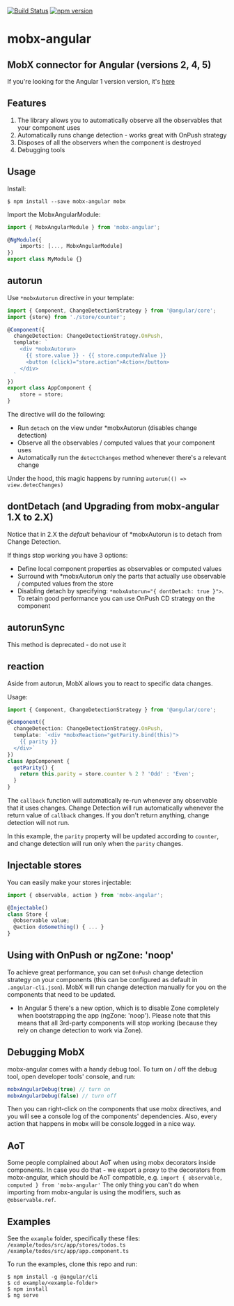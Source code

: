 [![Build Status](https://travis-ci.org/mobxjs/mobx-angular.svg?branch=master)](https://travis-ci.org/mobxjs/mobx-angular)
[![npm version](https://badge.fury.io/js/mobx-angular.svg)](https://badge.fury.io/js/mobx-angular)
# mobx-angular

## MobX connector for Angular (versions 2, 4, 5)
If you're looking for the Angular 1 version version, it's [here](https://github.com/NgMobx/ng1-mobx)

## Features
1. The library allows you to automatically observe all the observables that your component uses
2. Automatically runs change detection - works great with OnPush strategy
3. Disposes of all the observers when the component is destroyed
4. Debugging tools

## Usage

Install:
```
$ npm install --save mobx-angular mobx
```

Import the MobxAngularModule:
```ts
import { MobxAngularModule } from 'mobx-angular';

@NgModule({
    imports: [..., MobxAngularModule]
})
export class MyModule {}
```

## autorun
Use `*mobxAutorun` directive in your template:
```ts
import { Component, ChangeDetectionStrategy } from '@angular/core';
import {store} from './store/counter';

@Component({
  changeDetection: ChangeDetectionStrategy.OnPush,
  template: `
    <div *mobxAutorun>
      {{ store.value }} - {{ store.computedValue }}
      <button (click)="store.action">Action</button>
    </div>
  `
})
export class AppComponent {
    store = store;
}
```

The directive will do the following:
- Run `detach` on the view under *mobxAutorun (disables change detection)
- Observe all the observables / computed values that your component uses
- Automatically run the `detectChanges` method whenever there's a relevant change

Under the hood, this magic happens by running `autorun(() => view.detecChanges)`

## dontDetach (and Upgrading from mobx-angular 1.X to 2.X)
Notice that in 2.X the *default* behaviour of *mobxAutorun is to detach from Change Detection.

If things stop working you have 3 options:
- Define local component properties as observables or computed values
- Surround with *mobxAutorun only the parts that actually use observable / computed values from the store
- Disabling detach by specifying: `*mobxAutorun="{ dontDetach: true }">`. To retain good performance you can use OnPush CD strategy on the component

## autorunSync
This method is deprecated - do not use it

## reaction
Aside from autorun, MobX allows you to react to specific data changes.

Usage:
```ts
import { Component, ChangeDetectionStrategy } from '@angular/core';

@Component({
  changeDetection: ChangeDetectionStrategy.OnPush,
  template: `<div *mobxReaction="getParity.bind(this)">
    {{ parity }}
  </div>`
})
class AppComponent {
  getParity() {
    return this.parity = store.counter % 2 ? 'Odd' : 'Even';
  }
}
```
The `callback` function will automatically re-run whenever any observable that it uses changes.
Change Detection will run automatically whenever the return value of `callback` changes.
If you don't return anything, change detection will not run.

In this example, the `parity` property will be updated according to `counter`,
and change detection will run only when the `parity` changes.

## Injectable stores
You can easily make your stores injectable:
```ts
import { observable, action } from 'mobx-angular';

@Injectable()
class Store {
  @observable value;
  @action doSomething() { ... }
}
```
## Using with OnPush or ngZone: 'noop'
To achieve great performance, you can set `OnPush` change detection strategy on your components (this can be configured as default in `.angular-cli.json`).
MobX will run change detection manually for you on the components that need to be updated.

* In Angular 5 there's a new option, which is to disable Zone completely when bootstrapping the app (ngZone: 'noop').
Please note that this means that all 3rd-party components will stop working (because they rely on change detection to work via Zone).

## Debugging MobX
mobx-angular comes with a handy debug tool.
To turn on / off the debug tool, open developer tools' console, and run:
```ts
mobxAngularDebug(true) // turn on
mobxAngularDebug(false) // turn off
```
Then you can right-click on the components that use mobx directives, and you will see a console log of the components' dependencies.
Also, every action that happens in mobx will be console.logged in a nice way.

## AoT
Some people complained about AoT when using mobx decorators inside components. In case you do that - we export a proxy to the decorators from mobx-angular, which should be AoT compatible, e.g. `import { observable, computed } from 'mobx-angular'`
The only thing you can't do when importing from mobx-angular is using the modifiers, such as `@observable.ref`.

## Examples
See the `example` folder, specifically these files:  
`/example/todos/src/app/stores/todos.ts`  
`/example/todos/src/app/app.component.ts`

To run the examples, clone this repo and run:
```
$ npm install -g @angular/cli
$ cd example/<example-folder>
$ npm install
$ ng serve
```
